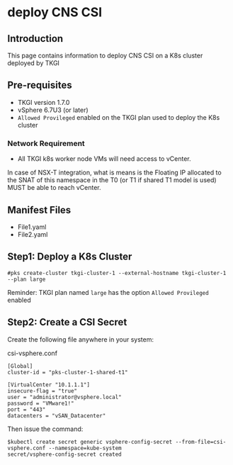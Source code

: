 # deploy CNS CSI

## Introduction
This page contains information to deploy CNS CSI on a K8s cluster deployed by TKGI

## Pre-requisites

- TKGI version 1.7.0
- vSphere 6.7U3 (or later)
- `Allowed Provileged` enabled on the TKGI plan used to deploy the K8s cluster

### Network Requirement

- All TKGI k8s worker node VMs will need access to vCenter. 

In case of NSX-T integration, what is means is the Floating IP allocated to the SNAT of this namespace in the T0 (or T1 if shared T1 model is used) MUST be able to reach vCenter.

## Manifest Files

- File1.yaml
- File2.yaml

## Step1: Deploy a K8s Cluster

```
#pks create-cluster tkgi-cluster-1 --external-hostname tkgi-cluster-1 --plan large
```

Reminder:
TKGI plan named `large` has the option `Allowed Provileged` enabled 

## Step2: Create a CSI Secret

Create the following file anywhere in your system:

csi-vsphere.conf
```
[Global]
cluster-id = "pks-cluster-1-shared-t1"

[VirtualCenter "10.1.1.1"]
insecure-flag = "true"
user = "administrator@vsphere.local"
password = "VMware1!"
port = "443"
datacenters = "vSAN_Datacenter"
```

Then issue the command:

```
$kubectl create secret generic vsphere-config-secret --from-file=csi-vsphere.conf --namespace=kube-system
secret/vsphere-config-secret created
```